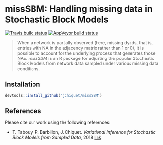missSBM: Handling missing data in Stochastic Block Models
================

[![Travis build
status](https://travis-ci.org/jchiquet/missSBM.svg?branch=master)](https://travis-ci.org/jchiquet/missSBM)
[![AppVeyor build
status](https://ci.appveyor.com/api/projects/status/github/jchiquet/missSBM?branch=master&svg=true)](https://ci.appveyor.com/project/jchiquet/missSBM)

> When a network is partially observed (here, missing dyads, that is,
> entries with NA in the adjacency matrix rather than 1 or 0), it is
> possible to account for the underlying process that generates those
> NAs. *missSBM* is an R package for adjusting the popular Stochastic
> Block Models from network data sampled under various missing data
> conditions.

## Installation

``` r
devtools::install_github("jchiquet/missSBM")
```

## References

Please cite our work using the following references:

  - T. Tabouy, P. Barbillon, J. Chiquet. *Variational Inference for
    Stochastic Block Models from Sampled Data*, 2018
    [link](https://arxiv.org/abs/1707.04141)
